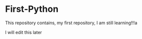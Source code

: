 # First-Python
This repository contains, my first repository, I am still learning!!!a

I will edit this later

